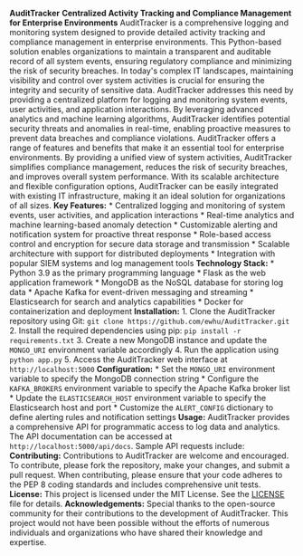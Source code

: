 **AuditTracker** **Centralized Activity Tracking and Compliance Management for Enterprise Environments** AuditTracker is a comprehensive logging and monitoring system designed to provide detailed activity tracking and compliance management in enterprise environments. This Python-based solution enables organizations to maintain a transparent and auditable record of all system events, ensuring regulatory compliance and minimizing the risk of security breaches. In today's complex IT landscapes, maintaining visibility and control over system activities is crucial for ensuring the integrity and security of sensitive data. AuditTracker addresses this need by providing a centralized platform for logging and monitoring system events, user activities, and application interactions. By leveraging advanced analytics and machine learning algorithms, AuditTracker identifies potential security threats and anomalies in real-time, enabling proactive measures to prevent data breaches and compliance violations. AuditTracker offers a range of features and benefits that make it an essential tool for enterprise environments. By providing a unified view of system activities, AuditTracker simplifies compliance management, reduces the risk of security breaches, and improves overall system performance. With its scalable architecture and flexible configuration options, AuditTracker can be easily integrated with existing IT infrastructure, making it an ideal solution for organizations of all sizes. **Key Features:** * Centralized logging and monitoring of system events, user activities, and application interactions * Real-time analytics and machine learning-based anomaly detection * Customizable alerting and notification system for proactive threat response * Role-based access control and encryption for secure data storage and transmission * Scalable architecture with support for distributed deployments * Integration with popular SIEM systems and log management tools **Technology Stack:** * Python 3.9 as the primary programming language * Flask as the web application framework * MongoDB as the NoSQL database for storing log data * Apache Kafka for event-driven messaging and streaming * Elasticsearch for search and analytics capabilities * Docker for containerization and deployment **Installation:** 1. Clone the AuditTracker repository using Git: `git clone https://github.com/ewhu/AuditTracker.git` 2. Install the required dependencies using pip: `pip install -r requirements.txt` 3. Create a new MongoDB instance and update the `MONGO_URI` environment variable accordingly 4. Run the application using `python app.py` 5. Access the AuditTracker web interface at `http://localhost:5000` **Configuration:** * Set the `MONGO_URI` environment variable to specify the MongoDB connection string * Configure the `KAFKA_BROKERS` environment variable to specify the Apache Kafka broker list * Update the `ELASTICSEARCH_HOST` environment variable to specify the Elasticsearch host and port * Customize the `ALERT_CONFIG` dictionary to define alerting rules and notification settings **Usage:** AuditTracker provides a comprehensive API for programmatic access to log data and analytics. The API documentation can be accessed at `http://localhost:5000/api/docs`. Sample API requests include: **Contributing:** Contributions to AuditTracker are welcome and encouraged. To contribute, please fork the repository, make your changes, and submit a pull request. When contributing, please ensure that your code adheres to the PEP 8 coding standards and includes comprehensive unit tests. **License:** This project is licensed under the MIT License. See the [LICENSE](https://github.com/ewhu/AuditTracker/blob/main/LICENSE) file for details. **Acknowledgements:** Special thanks to the open-source community for their contributions to the development of AuditTracker. This project would not have been possible without the efforts of numerous individuals and organizations who have shared their knowledge and expertise.